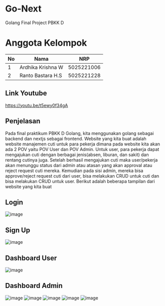 # Go-Next

Golang Final Project PBKK D

# Anggota Kelompok

| **No** | **Nama**          | **NRP**    |
| ------ | ----------------- | ---------- |
| 1      | Ardhika Krishna W | 5025221006 |
| 2      | Ranto Bastara H.S | 5025221228 |

## Link Youtube
https://youtu.be/t5ewy0f34gA

## Penjelasan
Pada final praktikum PBKK D Golang, kita menggunakan golang sebagai backend dan nextjs sebagai frontend. Website yang kita buat adalah website manajemen cuti untuk para pekerja dimana pada website kita akan ada 2 POV yaitu POV User dan POV Admin. Untuk user, para pekerja dapat mengajukan cuti dengan berbagai jenis(absen, liburan, dan sakit) dan rentang cutinya juga. Setelah berhasil mengajukan cuti maka user/pekerja akan menunggu status dari admin atau atasan yang akan approval atau reject request cuti mereka. Kemudian pada sisi admin, mereka bisa approve/reject request cuti dari user, bisa melakukan CRUD untuk cuti dan bisa melakukan CRUD untuk user. Berikut adalah beberapa tampilan dari website yang kita buat  


## Login
![image](https://github.com/user-attachments/assets/f6596e39-91b6-4b7b-8059-bfa883b93131)

## Sign Up
![image](https://github.com/user-attachments/assets/37786d7d-6d5f-4e2b-bb25-bececbb6c166)

## Dashboard User
![image](https://github.com/user-attachments/assets/2d9c82c1-9fd8-45a1-9219-2883dbb0ac43)

## Dashboard Admin
![image](https://github.com/user-attachments/assets/0a854828-66b2-4b30-a8a5-6b5393eee86d)
![image](https://github.com/user-attachments/assets/fdf4a42d-0228-40ec-8e9a-72ff50bd27c8)
![image](https://github.com/user-attachments/assets/99efdd4f-5f00-4eb1-b42d-20b44f56b6a3)
![image](https://github.com/user-attachments/assets/0d8772e5-6b21-40ae-a397-dc1940941f4b)
![image](https://github.com/user-attachments/assets/cafa6c96-d269-4d3f-ae51-1ff723fd6b4a)
